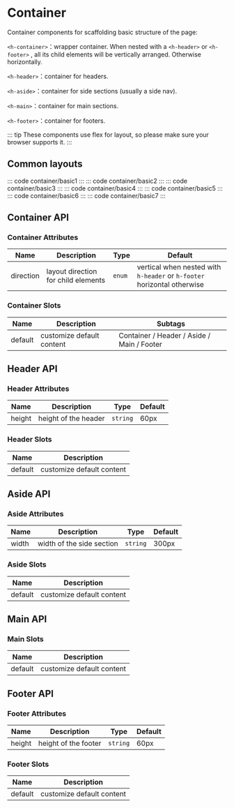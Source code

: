 <script setup>
  import basic1 from 'exam/container/basic1.vue'
  import basic2 from 'exam/container/basic2.vue'
  import basic3 from 'exam/container/basic3.vue'
  import basic4 from 'exam/container/basic4.vue'
  import basic5 from 'exam/container/basic5.vue'
  import basic6 from 'exam/container/basic6.vue'
  import basic7 from 'exam/container/basic7.vue'
</script>

# Container

Container components for scaffolding basic structure of the page:

`<h-container>`：wrapper container. When nested with a `<h-header>` or `<h-footer>` , all its child elements will be vertically arranged. Otherwise horizontally.

`<h-header>`：container for headers.

`<h-aside>`：container for side sections (usually a side nav).

`<h-main>`：container for main sections.

`<h-footer>`：container for footers.

::: tip
These components use flex for layout, so please make sure your browser supports it.
:::

## Common layouts

::: code container/basic1
<basic1></basic1>
:::
::: code container/basic2
<basic2></basic2>
:::
::: code container/basic3
<basic3></basic3>
:::
::: code container/basic4
<basic4></basic4>
:::
::: code container/basic5
<basic5></basic5>
:::
::: code container/basic6
<basic6></basic6>
:::
::: code container/basic7
<basic7></basic7>
:::

## Container API

### Container Attributes

| Name      | Description                         | Type   | Default                                                                 |
| --------- | ----------------------------------- | ------ | ----------------------------------------------------------------------- |
| direction | layout direction for child elements | `enum` | vertical when nested with `h-header` or `h-footer` horizontal otherwise |

### Container Slots

| Name    | Description               | Subtags                                    |
| ------- | ------------------------- | ------------------------------------------ |
| default | customize default content | Container / Header / Aside / Main / Footer |

## Header API

### Header Attributes

| Name   | Description          | Type     | Default |
| ------ | -------------------- | -------- | ------- |
| height | height of the header | `string` | 60px    |

### Header Slots

| Name    | Description               |
| ------- | ------------------------- |
| default | customize default content |

## Aside API

### Aside Attributes

| Name  | Description               | Type     | Default |
| ----- | ------------------------- | -------- | ------- |
| width | width of the side section | `string` | 300px   |

### Aside Slots

| Name    | Description               |
| ------- | ------------------------- |
| default | customize default content |

## Main API

### Main Slots

| Name    | Description               |
| ------- | ------------------------- |
| default | customize default content |

## Footer API

### Footer Attributes

| Name   | Description          | Type     | Default |
| ------ | -------------------- | -------- | ------- |
| height | height of the footer | `string` | 60px    |

### Footer Slots

| Name    | Description               |
| ------- | ------------------------- |
| default | customize default content |
